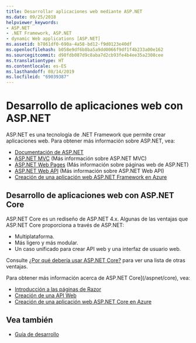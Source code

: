 ```yaml
---
title: Desarrollar aplicaciones web mediante ASP.NET
ms.date: 09/25/2018
helpviewer_keywords:
- ASP.NET
- .NET Framework, ASP.NET
- dynamic Web applications [ASP.NET]
ms.assetid: b7861df0-690a-4a58-bd12-f9d0123e40df
ms.openlocfilehash: b058e9df6b8ba5a9dd0066f9df1f4b233a00e162
ms.sourcegitcommit: d98fdb087d9c8aba7d2cb93fe4b4ee35a2308cee
ms.translationtype: HT
ms.contentlocale: es-ES
ms.lasthandoff: 08/14/2019
ms.locfileid: "69039387"
---
```

# <a name="developing-web-apps-with-aspnet"></a>Desarrollo de aplicaciones web con ASP.NET

ASP.NET es una tecnología de .NET Framework que permite crear aplicaciones web. Para obtener más información sobre ASP.NET, vea:

- [Documentación de ASP.NET](/aspnet/overview)
- [ASP.NET MVC](https://go.microsoft.com/fwlink/p/?LinkID=227227) (Más información sobre ASP.NET MVC)
- [ASP.NET Web Pages](https://go.microsoft.com/fwlink/p/?LinkId=251040) (Más información sobre páginas web de ASP.NET)
- [ASP.NET Web API](https://go.microsoft.com/fwlink/p/?LinkId=251041) (Más información sobre ASP.NET Web API)  
- [Creación de una aplicación web ASP.NET Framework en Azure](/azure/app-service/app-service-web-get-started-dotnet-framework)

## <a name="developing-web-apps-with-aspnet-core"></a>Desarrollo de aplicaciones web con ASP.NET Core

ASP.NET Core es un rediseño de ASP.NET 4.x. Algunas de las ventajas que ASP.NET Core proporciona a través de ASP.NET:

- Multiplataforma.
- Más ligero y más modular.
- Un caso unificado para crear API web y una interfaz de usuario web.

Consulte [¿Por qué debería usar ASP.NET Core?](/aspnet/core#why-choose-aspnet-core) para ver una lista de otras ventajas.

Para obtener más información acerca de ASP.NET Core](/aspnet/core), vea:

- [Introducción a las páginas de Razor](/aspnet/core/tutorials/razor-pages/razor-pages-start)
- [Creación de una API Web](/aspnet/core/tutorials/first-web-api)
- [Creación de una aplicación web ASP.NET Core en Azure](/azure/app-service/app-service-web-get-started-dotnet)
  
## <a name="see-also"></a>Vea también

- [Guía de desarrollo](../../docs/framework/development-guide.md)
